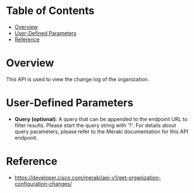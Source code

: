 # Table of Contents
- [Overview](#overview)
- [User-Defined Parameters](#user-defined-parameters)
- [Reference](#reference)

# Overview <a name="overview"></a>
This API is used to view the change log of the organization.



# User-Defined Parameters <a name="user-defined-parameters"></a>
* <b>Query (optional)</b>: A query that can be appended to the endpoint URL to filter results. Please start the query string with '?'. For details about query parameters, please refer to the Meraki documentation for this API endpoint.

# Reference <a name="reference"></a>
* https://developer.cisco.com/meraki/api-v1/get-organization-configuration-changes/